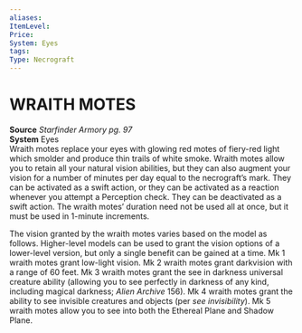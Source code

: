 ```yaml
---
aliases: 
ItemLevel: 
Price: 
System: Eyes
tags: 
Type: Necrograft
---
```

# WRAITH MOTES
**Source** _Starfinder Armory pg. 97_  
**System** Eyes  
Wraith motes replace your eyes with glowing red motes of fiery-red light which smolder and produce thin trails of white smoke. Wraith motes allow you to retain all your natural vision abilities, but they can also augment your vision for a number of minutes per day equal to the necrograft’s mark. They can be activated as a swift action, or they can be activated as a reaction whenever you attempt a Perception check. They can be deactivated as a swift action. The wraith motes’ duration need not be used all at once, but it must be used in 1-minute increments.  
  
The vision granted by the wraith motes varies based on the model as follows. Higher-level models can be used to grant the vision options of a lower-level version, but only a single benefit can be gained at a time. Mk 1 wraith motes grant low-light vision. Mk 2 wraith motes grant darkvision with a range of 60 feet. Mk 3 wraith motes grant the see in darkness universal creature ability (allowing you to see perfectly in darkness of any kind, including magical darkness; _Alien Archive_ 156). Mk 4 wraith motes grant the ability to see invisible creatures and objects (per _see invisibility_). Mk 5 wraith motes allow you to see into both the Ethereal Plane and Shadow Plane.